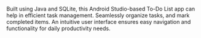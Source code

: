 Built using Java and SQLite, this Android Studio-based To-Do List app can help in efficient task management. Seamlessly organize tasks, and mark completed items. An intuitive user interface ensures easy navigation and functionality for daily productivity needs.

